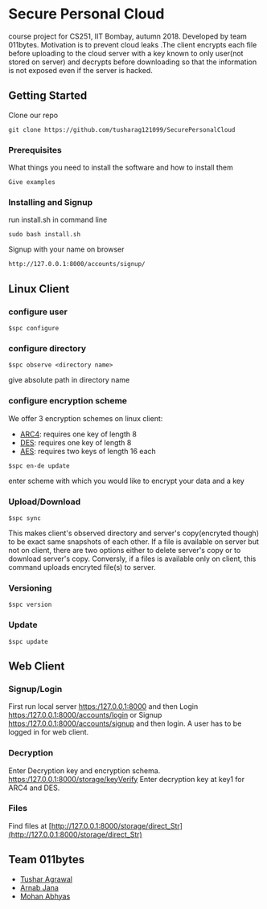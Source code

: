 # Secure Personal Cloud
course project for CS251, IIT Bombay, autumn 2018. Developed by team 011bytes.
Motivation is to prevent cloud leaks .The client encrypts each file before uploading to the cloud server with a key known to only user(not stored on server) and decrypts before downloading so that the information is not exposed even if the server is hacked.

## Getting Started
Clone our repo
```
git clone https://github.com/tusharag121099/SecurePersonalCloud
```
### Prerequisites

What things you need to install the software and how to install them

```
Give examples
```

### Installing and Signup


run install.sh in command line
```
sudo bash install.sh
```
Signup with your name on browser
```
http://127.0.0.1:8000/accounts/signup/
```
## Linux Client 


### configure user

```
$spc configure
```


### configure directory 

```
$spc observe <directory name>
```
give absolute path in directory name


### configure encryption scheme

We offer 3 encryption schemes on linux client:
* [ARC4](https://en.wikipedia.org/wiki/RC4): requires one key of length 8 
* [DES](https://en.wikipedia.org/wiki/Data_Encryption_Standard): requires one key of length 8 
* [AES](https://en.wikipedia.org/wiki/Advanced_Encryption_Standard): requires two keys of length 16 each 

```
$spc en-de update
```
enter scheme with which you would like to encrypt your data and a key

### Upload/Download

```
$spc sync
```
This makes client's observed directory and server's copy(encryted though) to be exact same snapshots of each other.
If a file is available on server but not on client, there are two options either to delete server's copy or to download server's copy.
Conversly, if a files is available only on client, this command uploads encryted file(s) to server.

### Versioning

```
$spc version
```

### Update
 ```
 $spc update
 ```
## Web Client

### Signup/Login


First run local server [https:/127.0.0.1:8000](https:/127.0.0.1:8000/) and then
Login [https:/127.0.0.1:8000/accounts/login](https:/127.0.0.1:8000/accounts/login) or
Signup [https:/127.0.0.1:8000/accounts/signup](https:/127.0.0.1:8000/accounts/signup) and then login.
A user has to be logged in for web client.


### Decryption

Enter Decryption key and encryption schema.
[https:/127.0.0.1:8000/storage/keyVerify](https:/127.0.0.1:8000/storage/keyVerify)
Enter decryption key at key1 for ARC4 and DES.


### Files

Find files at [http://127.0.0.1:8000/storage/direct_Str](http://127.0.0.1:8000/storage/direct_Str)

## Team 011bytes

* [Tushar Agrawal](https://github.com/tusharag121099)
* [Arnab Jana](https://github.com/Arnabjana1999)
* [Mohan Abhyas](https://github.com/MohanAbhyas)
